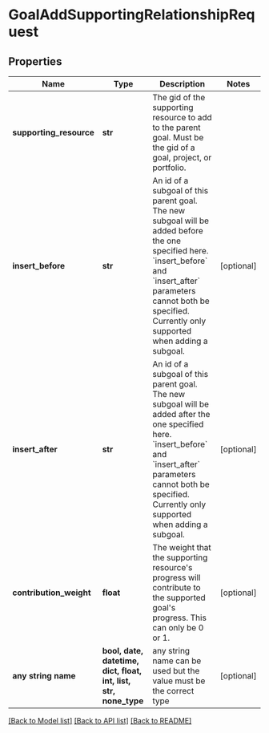 # GoalAddSupportingRelationshipRequest


## Properties
Name | Type | Description | Notes
------------ | ------------- | ------------- | -------------
**supporting_resource** | **str** | The gid of the supporting resource to add to the parent goal. Must be the gid of a goal, project, or portfolio. | 
**insert_before** | **str** | An id of a subgoal of this parent goal. The new subgoal will be added before the one specified here. &#x60;insert_before&#x60; and &#x60;insert_after&#x60; parameters cannot both be specified. Currently only supported when adding a subgoal. | [optional] 
**insert_after** | **str** | An id of a subgoal of this parent goal. The new subgoal will be added after the one specified here. &#x60;insert_before&#x60; and &#x60;insert_after&#x60; parameters cannot both be specified. Currently only supported when adding a subgoal. | [optional] 
**contribution_weight** | **float** | The weight that the supporting resource&#39;s progress will contribute to the supported goal&#39;s progress. This can only be 0 or 1. | [optional] 
**any string name** | **bool, date, datetime, dict, float, int, list, str, none_type** | any string name can be used but the value must be the correct type | [optional]

[[Back to Model list]](../README.md#documentation-for-models) [[Back to API list]](../README.md#documentation-for-api-endpoints) [[Back to README]](../README.md)


